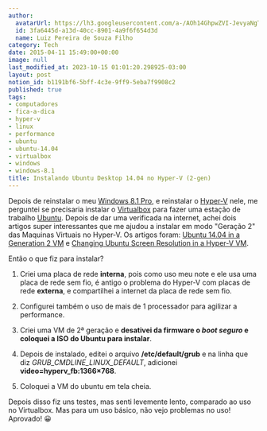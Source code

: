 ```yaml
---
author:
  avatarUrl: https://lh3.googleusercontent.com/a-/AOh14GhpwZVI-JevyaNgTdlrOT6YN20cI6V9Kxtq38Ij8AQ=s100
  id: 3fa6445d-a13d-40cc-8901-4a9f6f654d3d
  name: Luiz Pereira de Souza Filho
category: Tech
date: 2015-04-11 15:49:00+00:00
image: null
last_modified_at: 2023-10-15 01:01:20.298925-03:00
layout: post
notion_id: b1191bf6-5bff-4c3e-9ff9-5eba7f9908c2
published: true
tags:
- computadores
- fica-a-dica
- hyper-v
- linux
- performance
- ubuntu
- ubuntu-14.04
- virtualbox
- windows
- windows-8.1
title: Instalando Ubuntu Desktop 14.04 no Hyper-V (2-gen)
---
```


Depois de reinstalar o meu [Windows 8.1 Pro](http://windows.microsoft.com/pt-br/windows/home), e reinstalar o [Hyper-V](http://www.microsoft.com/pt-br/server-cloud/solutions/virtualization.aspx) nele, me perguntei se precisaria instalar o [Virtualbox](https://www.virtualbox.org/) para fazer uma estação de trabalho [Ubuntu](http://www.ubuntu.com/). Depois de dar uma verificada na internet, achei dois artigos super interessantes que me ajudou a instalar em modo "Geração 2" das Maquinas Virtuais no Hyper-V. Os artigos foram: [Ubuntu 14.04 in a Generation 2 VM](http://blogs.msdn.com/b/virtual_pc_guy/archive/2014/06/09/ubuntu-14-04-in-a-generation-2-vm.aspx) e [Changing Ubuntu Screen Resolution in a Hyper-V VM](http://blogs.msdn.com/b/virtual_pc_guy/archive/2014/09/19/changing-ubuntu-screen-resolution-in-a-hyper-v-vm.aspx).

Então o que fiz para instalar?

1. Criei uma placa de rede **interna**, pois como uso meu note e ele usa uma placa de rede sem fio, é antigo o problema do Hyper-V com placas de rede **externa**, e compartilhei a internet da placa de rede sem fio.

2. Configurei também o uso de mais de 1 processador para agilizar a performance.

3. Criei uma VM de 2ª geração e **desativei da firmware o _boot seguro_ e coloquei a ISO do Ubuntu para instalar**.

4. Depois de instalado, editei o arquivo **/etc/default/grub** e na linha que diz _GRUB\_CMDLINE\_LINUX_DEFAULT_, adicionei **video=hyperv_fb:1366&#215;768**.

5. Coloquei a VM do ubuntu em tela cheia.

Depois disso fiz uns testes, mas senti levemente lento, comparado ao uso no Virtualbox. Mas para um uso básico, não vejo problemas no uso! Aprovado! 😀
